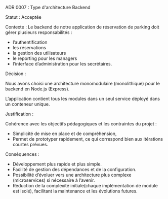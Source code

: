 ADR 0007 : Type d'architecture Backend

Statut : Acceptée

Contexte :
Le backend de notre application de réservation de parking doit gérer plusieurs responsabilités : 
- l’authentification
- les réservations 
- la gestion des utilisateurs 
- le reporting pour les managers
- l’interface d’administration pour les secrétaires.

Décision :

Nous avons choisi une architecture monomodulaire (monolithique) pour le backend en Node.js (Express).

L’application contient tous les modules dans un seul service déployé dans un conteneur unique.

Justification :

Cohérence avec les objectifs pédagogiques et les contraintes du projet :
- Simplicité de mise en place et de compréhension,
- Permet de prototyper rapidement, ce qui correspond bien aux itérations courtes prévues.

Conséquences :
- Développement plus rapide et plus simple.
- Facilité de gestion des dépendances et de la configuration.
- Possibilité d’évoluer vers une architecture plus complexe (microservices) si nécessaire à l’avenir.
- Réduction de la complexité initiale(chaque implémentation de module est isolé), facilitant la maintenance et les évolutions futures.

